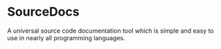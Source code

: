 # SourceDocs
A universal source code documentation tool which is simple and easy to use in nearly all programming languages.


